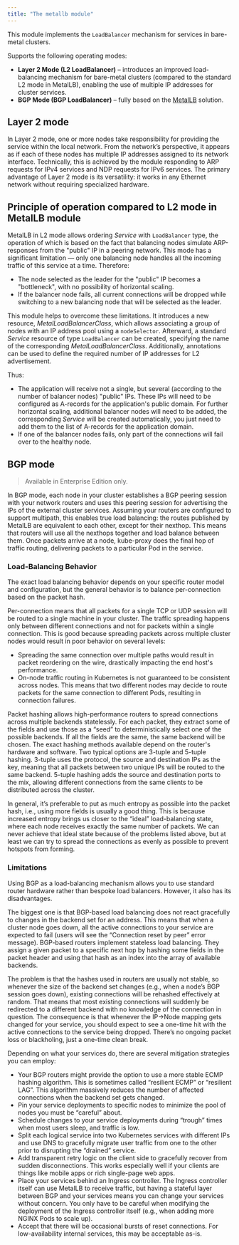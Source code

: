 ```yaml
---
title: "The metallb module"
---
```


This module implements the `LoadBalancer` mechanism for services in bare-metal clusters.

Supports the following operating modes:

- **Layer 2 Mode (L2 LoadBalancer)** – introduces an improved load-balancing mechanism for bare-metal clusters (compared to the standard L2 mode in MetalLB), enabling the use of multiple IP addresses for cluster services.
- **BGP Mode (BGP LoadBalancer)**  – fully based on the [MetalLB](https://metallb.universe.tf/) solution.

## Layer 2 mode

In Layer 2 mode, one or more nodes take responsibility for providing the service within the local network. From the network’s perspective, it appears as if each of these nodes has multiple IP addresses assigned to its network interface. Technically, this is achieved by the module responding to ARP requests for IPv4 services and NDP requests for IPv6 services. The primary advantage of Layer 2 mode is its versatility: it works in any Ethernet network without requiring specialized hardware.

## Principle of operation compared to L2 mode in MetalLB module

MetalLB in L2 mode allows ordering _Service_ with `LoadBalancer` type, the operation of which is based on the fact that balancing nodes simulate ARP-responses from the "public" IP in a peering network. This mode has a significant limitation — only one balancing node handles all the incoming traffic of this service at a time. Therefore:

- The node selected as the leader for the "public" IP becomes a "bottleneck", with no possibility of horizontal scaling.
- If the balancer node fails, all current connections will be dropped while switching to a new balancing node that will be selected as the leader.

<div data-presentation="../../presentations/380-metallb/basics_metallb_en.pdf"></div>
<!--- Source: https://docs.google.com/presentation/d/18vcVJ1cY2yn19vBM_dTNW3hF0w9SE4S81VZc2P6fVFM/ --->

This module helps to overcome these limitations. It introduces a new resource, _MetalLoadBalancerClass_, which allows associating a group of nodes with an IP address pool using a `nodeSelector`. Afterward, a standard _Service_ resource of type `LoadBalancer` can be created, specifying the name of the corresponding _MetalLoadBalancerClass_. Additionally, annotations can be used to define the required number of IP addresses for L2 advertisement.

<div data-presentation="../../presentations/380-metallb/basics_metallb_l2balancer_en.pdf"></div>
<!--- Source: https://docs.google.com/presentation/d/1FYbc7jUhvJFy8x592ihm644i0qpeQSJFUc4Ly2coWFQ/ --->

Thus:

- The application will receive not a single, but several (according to the number of balancer nodes) "public" IPs. These IPs will need to be configured as A-records for the application's public domain. For further horizontal scaling, additional balancer nodes will need to be added, the corresponding _Service_ will be created automatically, you just need to add them to the list of A-records for the application domain.
- If one of the balancer nodes fails, only part of the connections will fail over to the healthy node.

## BGP mode

> Available in Enterprise Edition only.

In BGP mode, each node in your cluster establishes a BGP peering session with your network routers and uses this peering session for advertising the IPs of the external cluster services.
Assuming your routers are configured to support multipath, this enables true load balancing: the routes published by MetalLB are equivalent to each other, except for their nexthop. This means that routers will use all the nexthops together and load balance between them.
Once packets arrive at a node, kube-proxy does the final hop of traffic routing, delivering packets to a particular Pod in the service.

### Load-Balancing Behavior

The exact load balancing behavior depends on your specific router model and configuration, but the general behavior is to balance per-connection based on the packet hash.

Per-connection means that all packets for a single TCP or UDP session will be routed to a single machine in your cluster. The traffic spreading happens only between different connections and not for packets within a single connection. This is good because spreading packets across multiple cluster nodes would result in poor behavior on several levels:

- Spreading the same connection over multiple paths would result in packet reordering on the wire, drastically impacting the end host's performance.
- On-node traffic routing in Kubernetes is not guaranteed to be consistent across nodes. This means that two different nodes may decide to route packets for the same connection to different Pods, resulting in connection failures.

Packet hashing allows high-performance routers to spread connections across multiple backends statelessly. For each packet, they extract some of the fields and use those as a “seed” to deterministically select one of the possible backends. If all the fields are the same, the same backend will be chosen. The exact hashing methods available depend on the router's hardware and software. Two typical options are 3-tuple and 5-tuple hashing. 3-tuple uses the protocol, the source and destination IPs as the key, meaning that all packets between two unique IPs will be routed to the same backend. 5-tuple hashing adds the source and destination ports to the mix, allowing different connections from the same clients to be distributed across the cluster.

In general, it’s preferable to put as much entropy as possible into the packet hash, i.e., using more fields is usually a good thing. This is because increased entropy brings us closer to the “ideal” load-balancing state, where each node receives exactly the same number of packets. We can never achieve that ideal state because of the problems listed above, but at least we can try to spread the connections as evenly as possible to prevent hotspots from forming.

### Limitations

Using BGP as a load-balancing mechanism allows you to use standard router hardware rather than bespoke load balancers. However, it also has its disadvantages.

The biggest one is that BGP-based load balancing does not react gracefully to changes in the backend set for an address. This means that when a cluster node goes down, all the active connections to your service are expected to fail (users will see the “Connection reset by peer” error message).
BGP-based routers implement stateless load balancing. They assign a given packet to a specific next hop by hashing some fields in the packet header and using that hash as an index into the array of available backends.

The problem is that the hashes used in routers are usually not stable, so whenever the size of the backend set changes (e.g., when a node’s BGP session goes down), existing connections will be rehashed effectively at random. That means that most existing connections will suddenly be redirected to a different backend with no knowledge of the connection in question.
The consequence is that whenever the IP→Node mapping gets changed for your service, you should expect to see a one-time hit with the active connections to the service being dropped. There’s no ongoing packet loss or blackholing, just a one-time clean break.

Depending on what your services do, there are several mitigation strategies you can employ:

- Your BGP routers might provide the option to use a more stable ECMP hashing algorithm. This is sometimes called “resilient ECMP” or “resilient LAG”. This algorithm massively reduces the number of affected connections when the backend set gets changed.
- Pin your service deployments to specific nodes to minimize the pool of nodes you must be “careful” about.
- Schedule changes to your service deployments during “trough” times when most users sleep, and traffic is low.
- Split each logical service into two Kubernetes services with different IPs and use DNS to gracefully migrate user traffic from one to the other prior to disrupting the “drained” service.
- Add transparent retry logic on the client side to gracefully recover from sudden disconnections. This works especially well if your clients are things like mobile apps or rich single-page web apps.
- Place your services behind an Ingress controller. The Ingress controller itself can use MetalLB to receive traffic, but having a stateful layer between BGP and your services means you can change your services without concern. You only have to be careful when modifying the deployment of the Ingress controller itself (e.g., when adding more NGINX Pods to scale up).
- Accept that there will be occasional bursts of reset connections. For low-availability internal services, this may be acceptable as-is.
